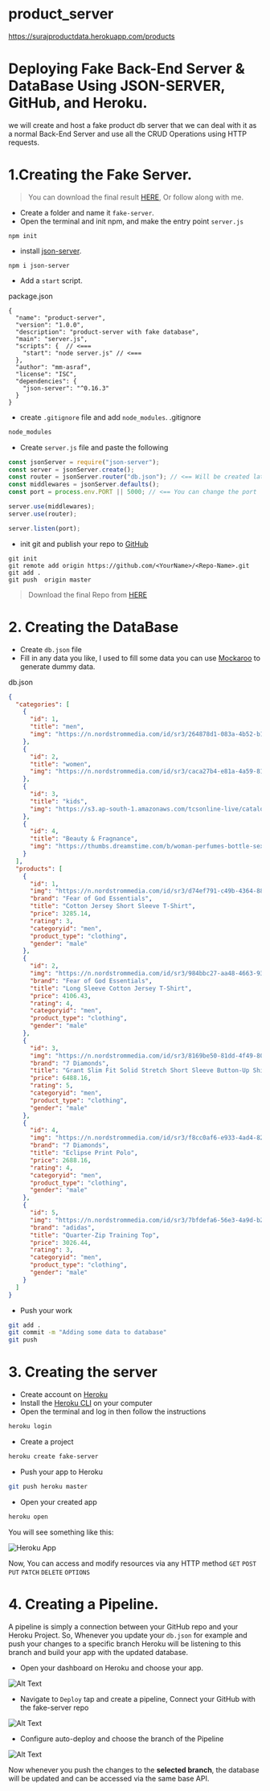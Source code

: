 # product_server
https://surajproductdata.herokuapp.com/products


# Deploying Fake Back-End Server & DataBase Using JSON-SERVER, GitHub, and Heroku.

we will create and host a fake product db server that we can deal with it as a normal Back-End Server and use all the CRUD Operations using HTTP requests.

# 1.Creating the Fake Server.

> You can download the final result [HERE](https://github.com/mm-asraf/product-server), Or follow along with me.

- Create a folder and name it `fake-server`.
- Open the terminal and init npm, and make the entry point `server.js`

```
npm init
```

- install [json-server](https://www.npmjs.com/package/json-server).

```
npm i json-server
```

- Add a `start` script.

package.json

```
{
  "name": "product-server",
  "version": "1.0.0",
  "description": "product-server with fake database",
  "main": "server.js",
  "scripts": {  // <===
    "start": "node server.js" // <===
  },
  "author": "mm-asraf",
  "license": "ISC",
  "dependencies": {
    "json-server": "^0.16.3"
  }
}
```

- create `.gitignore` file and add `node_modules`.
  .gitignore

```bash
node_modules
```

- Create `server.js` file and paste the following

```js
const jsonServer = require("json-server");
const server = jsonServer.create();
const router = jsonServer.router("db.json"); // <== Will be created later
const middlewares = jsonServer.defaults();
const port = process.env.PORT || 5000; // <== You can change the port

server.use(middlewares);
server.use(router);

server.listen(port);
```

- init git and publish your repo to [GitHub](https://github.com/)

```bas
git init
git remote add origin https://github.com/<YourName>/<Repo-Name>.git
git add .
git push  origin master
```

> Download the final Repo from [HERE](https://github.com/mm-asraf/product-server)

# 2. Creating the DataBase

- Create `db.json` file
- Fill in any data you like, I used to fill some data you can use [Mockaroo](https://www.mockaroo.com/) to generate dummy data.

db.json

```json
{
  "categories": [
    {
      "id": 1,
      "title": "men",
      "img": "https://n.nordstrommedia.com/id/sr3/264878d1-083a-4b52-b13f-5cf490d8f501.jpeg?crop=pad&pad_color=FFF&format=jpeg&w=780&h=1196"
    },
    {
      "id": 2,
      "title": "women",
      "img": "https://n.nordstrommedia.com/id/sr3/caca27b4-e81a-4a59-81ca-81f2efe94c09.jpeg?crop=pad&pad_color=FFF&format=jpeg&w=780&h=1196"
    },
    {
      "id": 3,
      "title": "kids",
      "img": "https://s3.ap-south-1.amazonaws.com/tcsonline-live/catalog/category/land-boys_2.jpg"
    },
    {
      "id": 4,
      "title": "Beauty & Fragnance",
      "img": "https://thumbs.dreamstime.com/b/woman-perfumes-bottle-sexy-lips-pink-lip-close-up-sexy-plump-soft-lips-dark-red-lipstick-beautiful-girl-using-perfume-220313544.jpg"
    }
  ],
  "products": [
    {
      "id": 1,
      "img": "https://n.nordstrommedia.com/id/sr3/d74ef791-c49b-4364-882b-24945703da60.jpeg?h=365&w=240&dpr=2",
      "brand": "Fear of God Essentials",
      "title": "Cotton Jersey Short Sleeve T-Shirt",
      "price": 3285.14,
      "rating": 3,
      "categoryid": "men",
      "product_type": "clothing",
      "gender": "male"
    },
    {
      "id": 2,
      "img": "https://n.nordstrommedia.com/id/sr3/984bbc27-aa48-4663-93fc-450c81d58ee7.jpeg?h=365&w=240&dpr=2",
      "brand": "Fear of God Essentials",
      "title": "Long Sleeve Cotton Jersey T-Shirt",
      "price": 4106.43,
      "rating": 4,
      "categoryid": "men",
      "product_type": "clothing",
      "gender": "male"
    },
    {
      "id": 3,
      "img": "https://n.nordstrommedia.com/id/sr3/8169be50-81dd-4f49-80ca-9bd778a8fc59.jpeg?h=365&w=240&dpr=2",
      "brand": "7 Diamonds",
      "title": "Grant Slim Fit Solid Stretch Short Sleeve Button-Up Shirt",
      "price": 6488.16,
      "rating": 5,
      "categoryid": "men",
      "product_type": "clothing",
      "gender": "male"
    },
    {
      "id": 4,
      "img": "https://n.nordstrommedia.com/id/sr3/f8cc0af6-e933-4ad4-82f8-6dc29695d889.jpeg?h=365&w=240&dpr=2",
      "brand": "7 Diamonds",
      "title": "Eclipse Print Polo",
      "price": 2688.16,
      "rating": 4,
      "categoryid": "men",
      "product_type": "clothing",
      "gender": "male"
    },
    {
      "id": 5,
      "img": "https://n.nordstrommedia.com/id/sr3/7bfdefa6-56e3-4a9d-b2ba-ba5d8754f21f.jpeg?h=365&w=240&dpr=2",
      "brand": "adidas",
      "title": "Quarter-Zip Training Top",
      "price": 3026.44,
      "rating": 3,
      "categoryid": "men",
      "product_type": "clothing",
      "gender": "male"
    }
  ]
}
```

- Push your work

```bash
git add .
git commit -m "Adding some data to database"
git push
```

# 3. Creating the server

- Create account on [Heroku](https://heroku.com)
- Install the [Heroku CLI](https://devcenter.heroku.com/articles/heroku-cli) on your computer
- Open the terminal and log in then follow the instructions

```bash
heroku login
```

- Create a project

```bash
heroku create fake-server
```

- Push your app to Heroku

```bash
git push heroku master
```

- Open your created app

```bash
heroku open
```

You will see something like this:

![Heroku App](https://dev-to-uploads.s3.amazonaws.com/i/iwmhzzeqrkd74nvu8v3g.JPG)

Now, You can access and modify resources via any HTTP method
`GET` `POST` `PUT` `PATCH` `DELETE` `OPTIONS`

# 4. Creating a Pipeline.

A pipeline is simply a connection between your GitHub repo and your Heroku Project.
So, Whenever you update your `db.json` for example and push your changes to a specific branch Heroku will be listening to this branch and build your app with the updated database.

- Open your dashboard on Heroku and choose your app.

![Alt Text](https://dev-to-uploads.s3.amazonaws.com/i/i81x8oskjdhyj2oia2vh.JPG)

- Navigate to `Deploy` tap and create a pipeline, Connect your GitHub with the fake-server repo

![Alt Text](https://dev-to-uploads.s3.amazonaws.com/i/0pxjlxo43599kcehx82h.JPG)

- Configure auto-deploy and choose the branch of the Pipeline

![Alt Text](https://dev-to-uploads.s3.amazonaws.com/i/ns96n32z0csv0027twzi.JPG)

Now whenever you push the changes to the **selected branch**, the database will be updated and can be accessed via the same base API.
